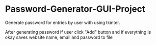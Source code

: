 # Password-Generator-GUI-Project

Generate password for entries by user with using tkinter.

After generating password if user click "Add" button and if everything is okay saves website name, email and password to file
